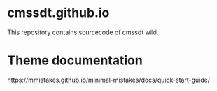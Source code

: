 # cmssdt.github.io
This repository contains sourcecode of cmssdt wiki.

# Theme documentation 
https://mmistakes.github.io/minimal-mistakes/docs/quick-start-guide/


